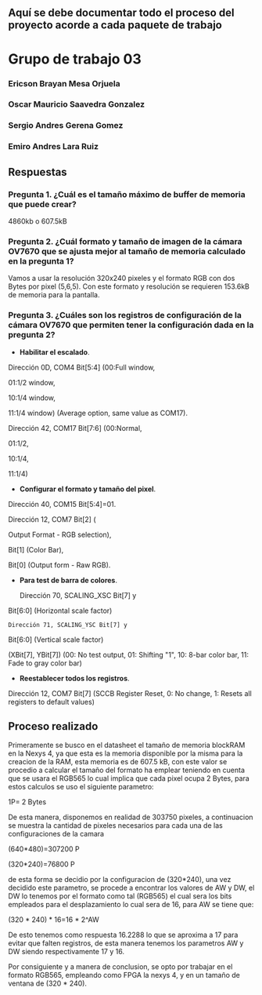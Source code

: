 ## Aquí se debe  documentar todo el proceso del proyecto acorde a cada paquete de trabajo

# Grupo de trabajo 03

### Ericson Brayan Mesa Orjuela

### Oscar Mauricio Saavedra Gonzalez

### Sergio Andres Gerena Gomez

### Emiro Andres Lara Ruiz

## Respuestas

### Pregunta 1. ¿Cuál es el tamaño máximo de buffer de memoria que puede crear?

4860kb o 607.5kB


### Pregunta 2. ¿Cuál formato y tamaño de imagen de la cámara OV7670 que se ajusta mejor al tamaño de memoria calculado en la pregunta 1?

Vamos a usar la resolución 320x240 pixeles y el formato RGB con dos Bytes por pixel (5,6,5).
Con este formato y resolución se requieren 153.6kB de memoria para la pantalla.

### Pregunta 3. ¿Cuáles son los registros de configuración de la cámara OV7670 que permiten tener la configuración dada en la pregunta 2?

* **Habilitar el escalado**. 

 Dirección 0D, COM4 Bit[5:4] (00:Full window,

 01:1/2 window,

 10:1/4 window,

 11:1/4 window) (Average option, same value as COM17).

Dirección 42, COM17 Bit[7:6] (00:Normal,

 01:1/2,

 10:1/4,

 11:1/4)


* **Configurar el formato y tamaño del pixel**. 

Dirección 40, COM15 Bit[5:4]=01.

Dirección 12, COM7 Bit[2] (

Output Format - RGB selection), 

Bit[1] (Color Bar), 

Bit[0] (Output form - Raw RGB).


* **Para test de barra de colores**. 

	Dirección 70, SCALING_XSC Bit[7] y 

Bit[6:0] (Horizontal scale factor)

	Dirección 71, SCALING_YSC Bit[7] y 

Bit[6:0] (Vertical scale factor)

(XBit[7], YBit[7]) (00: No test output,
01: Shifting "1", 10: 8-bar color bar, 11: Fade to gray color bar)

* **Reestablecer todos los registros**. 

Dirección 12, COM7 Bit[7] (SCCB Register Reset, 0: No change, 1: Resets all registers to default values)

## Proceso realizado

Primeramente se busco en el datasheet el tamaño de memoria blockRAM en la Nexys 4, ya que esta es la memoria disponible por la misma para la creacion de la RAM, esta memoria es de 607.5 kB, con este valor se procedio a calcular el tamaño del formato ha emplear teniendo en cuenta que se usara el RGB565 lo cual implica que cada pixel ocupa 2 Bytes, para estos calculos se uso  el siguiente parametro:

1P= 2 Bytes

De esta manera, disponemos en realidad de 303750 pixeles, a continuacion se muestra la cantidad de pixeles necesarios para cada una de las configuraciones de la camara

(640*480)=307200 P 

(320*240)=76800 P

de esta forma se decidio por la configuracion de (320*240), una vez decidido este parametro, se procede a encontrar los valores de AW y DW, el DW lo tenemos por el formato como tal (RGB565) el cual sera los bits empleados para el desplazamiento lo cual sera de 16, para AW se tiene que:

(320 * 240) * 16=16 * 2^AW

De esto tenemos como respuesta 16.2288 lo que se aproxima a 17 para evitar que falten registros, de esta manera tenemos los parametros AW y DW siendo respectivamente 17 y 16.

Por consiguiente y a manera de conclusion, se opto por trabajar en el formato RGB565, empleando como FPGA  la nexys 4, y en un tamaño de ventana de (320 * 240).

